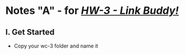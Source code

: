 # Notes "A" - for [*HW-3 - Link Buddy!*](hw-3.md)


## I. Get Started

- Copy your wc-3 folder and name it 

